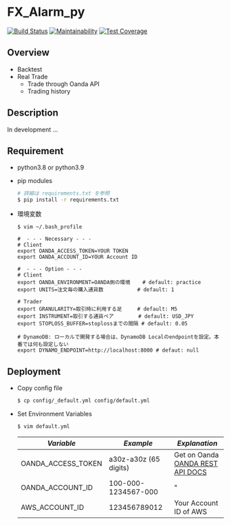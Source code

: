 # FX_Alarm_py

[![Build Status](https://app.travis-ci.com/siruku6/fx_alarm_py.svg)](https://app.travis-ci.com/github/siruku6/fx_alarm_py/branches)
[![Maintainability](https://api.codeclimate.com/v1/badges/67acc571f4fe4e7f7959/maintainability)](https://codeclimate.com/github/siruku6/fx_alarm_py/maintainability)
[![Test Coverage](https://api.codeclimate.com/v1/badges/67acc571f4fe4e7f7959/test_coverage)](https://codeclimate.com/github/siruku6/fx_alarm_py/test_coverage)

## Overview

- Backtest
- Real Trade
    - Trade through Oanda API
    - Trading history

## Description

In development ...

## Requirement
- python3.8 or python3.9
- pip modules
    ```bash
    # 詳細は requirements.txt を参照
    $ pip install -r requirements.txt
    ```

- 環境変数
    ```
    $ vim ~/.bash_profile

    #  - - - Necessary - - -
    # Client
    export OANDA_ACCESS_TOKEN=YOUR TOKEN
    export OANDA_ACCOUNT_ID=YOUR Account ID

    #  - - - Option - - -
    # Client
    export OANDA_ENVIRONMENT=OANDA側の環境    # default: practice
    export UNITS=注文毎の購入通貨数           # default: 1

    # Trader
    export GRANULARITY=取引時に利用する足     # default: M5
    export INSTRUMENT=取引する通貨ペア        # default: USD_JPY
    export STOPLOSS_BUFFER=stoplossまでの間隔 # default: 0.05
    
    # DynamoDB: ローカルで開発する場合は、DynamoDB Localのendpointを設定。本番では何も設定しない
    export DYNAMO_ENDPOINT=http://localhost:8000 # defaut: null 
    ```

## Deployment

- Copy config file
    ```bash
    $ cp config/_default.yml config/default.yml
    ```
- Set Environment Variables
    ```bash
    $ vim default.yml
    ```

    |*Variable*|*Example*|*Explanation*|
    |----------|---------|-------------|
    |OANDA_ACCESS_TOKEN|a30z-a30z (65 digits)|Get on Oanda<br>[OANDA REST API DOCS](https://developer.oanda.com/docs/jp/)|
    |OANDA_ACCOUNT_ID  |100-000-1234567-000  |"|
    |AWS_ACCOUNT_ID    |123456789012         |Your Account ID of AWS|
